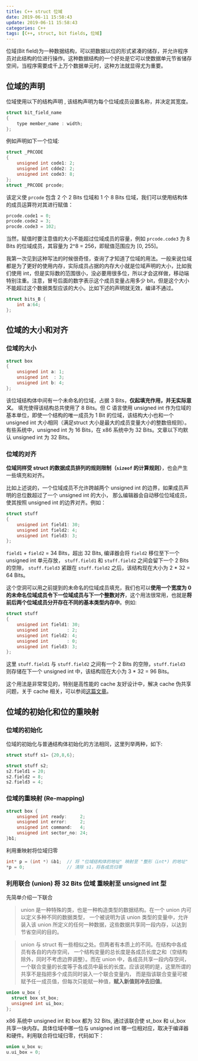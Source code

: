 ```yaml
---
title: C++ struct 位域
date: 2019-06-11 15:58:43
update: 2019-06-11 15:58:43
categories: C++
tags: [C++, struct, bit fields, 位域]
---
```


位域(Bit field)为一种数据结构，可以把数据以位的形式紧凑的储存，并允许程序员对此结构的位进行操作。这种数据结构的一个好处是它可以使数据单元节省储存空间，当程序需要成千上万个数据单元时，这种方法就显得尤为重要。

<!-- more -->

## 位域的声明

位域使用以下的结构声明 , 该结构声明为每个位域成员设置名称，并决定其宽度。

```C++
struct bit_field_name
{
    type member_name : width;
};
```

例如声明如下一个位域:

```C++
struct _PRCODE
{
	unsigned int code1: 2;
	unsigned int cdde2: 2;
	unsigned int code3: 8;
};
struct _PRCODE prcode;
```

该定义使 `prcode` 包含 2 个 2 Bits 位域和 1 个 8 Bits 位域，我们可以使用结构体的成员运算符对其进行赋值：

```C++
prcode.code1 = 0;
prcode.code2 = 3;
procde.code3 = 102;
```

当然，赋值时要注意值的大小不能超过位域成员的容量，例如 `prcode.code3` 为 8 Bits 的位域成员，其容量为 2^8 = 256，即赋值范围应为 [0, 255]。

我第一次见到这种写法的时候很奇怪，查询了才知道了位域的用法。一般来说位域都是为了更好的使用内存，实际成员占据的内存大小就是位域声明的大小，比如我们使用 int，但是实际数的范围很小，没必要用很多位，所以才会这样做，移动端特别注重。注意，冒号后面的数字表示这个成员变量占用多少 bit，但是这个大小不能超过这个数据类型应该的大小。比如下述的声明就无效，编译不通过。

```C++
struct bits_B {
    int a:64;
};
```

## 位域的大小和对齐

### 位域的大小

```c++
struct box 
{
    unsigned int a: 1;
    unsigned int  : 3;
    unsigned int b: 4;
};
```

该位域结构体中间有一个未命名的位域，占据 3 Bits，**仅起填充作用，并无实际意义**。 填充使得该结构总共使用了 8 Bits。但 C 语言使用 unsigned int 作为位域的基本单位，即使一个结构的唯一成员为 1 Bit 的位域，该结构大小也和一个 unsigned int 大小相同（满足struct 大小是最大的成员变量大小的整数倍规则）。 有些系统中，unsigned int 为 16 Bits，在 x86 系统中为 32 Bits。文章以下均默认 unsigned int 为 32 Bits。

### 位域的对齐

**位域同样受 struct 的数据成员排列的规则限制（`sizeof` 的计算规则）**，也会产生一些填充和对齐。

比如上述说的，一个位域成员不允许跨越两个 unsigned int 的边界，如果成员声明的总位数超过了一个 unsigned int 的大小， 那么编辑器会自动移位位域成员，使其按照 unsigned int 的边界对齐。例如：

```c++
struct stuff 
{
	unsigned int field1: 30;
	unsigned int field2: 4;
	unsigned int field3: 3;
};
```

`field1` + `field2` = 34 Bits，超出 32 Bits, 编译器会将 `field2` 移位至下一个 unsigned int 单元存放， `stuff.field1` 和 `stuff.field2` 之间会留下一个 2 Bits 的空隙， `stuff.field3` 紧跟在 `stuff.field2` 之后，该结构现在大小为 2 * 32 = 64 Bits。

这个空洞可以用之前提到的未命名的位域成员填充，我们也可以**使用一个宽度为 0 的未命名位域成员令下一位域成员与下一个整数对齐**，这个用法很常用，也就是**将前后两个位域成员分开存在不同的基本类型内存中**。例如:

```c++
struct stuff 
{
	unsigned int field1: 30;
	unsigned int       : 2;
	unsigned int field2: 4;
	unsigned int       : 0;
	unsigned int field3: 3; 
};
```

这里 `stuff.field1` 与 `stuff.field2` 之间有一个 2 Bits 的空隙，`stuff.field3` 则存储在下一个 unsigned int 中，该结构现在大小为 3 * 32 = 96 Bits。

这个用法是非常常见的，特别是高性能的 cache 友好设计中，解决 cache 伪共享问题，关于 cache 相关，可以参阅[这篇文章](http://www.broadview.com.cn/article/347)。

## 位域的初始化和位的重映射

### 位域的初始化

位域的初始化与普通结构体初始化的方法相同，这里列举两种，如下:

```C++
struct stuff s1= {20,8,6};

struct stuff s2;
s2.field1 = 20;
s2.field2 = 8;
s2.field3 = 4;
```

### 位域的重映射 (Re-mapping)

```C++
struct box {
	unsigned int ready:     2;
	unsigned int error:     2;
	unsigned int command:   4;
	unsigned int sector_no: 24;
}b1;
```

利用重映射将位域归零

```C++
int* p = (int *) &b1;  // 将 "位域结构体的地址" 映射至 "整形（int*) 的地址" 
*p = 0;                // 清除 s1，将各成员归零
```

### 利用联合 (union) 将 32 Bits 位域 重映射至 unsigned int 型

先简单介绍一下联合

> union 是一种特殊的类，也是一种构造类型的数据结构。在一个 union 内可以定义多种不同的数据类型， 一个被说明为该 union 类型的变量中，允许装入该 union 所定义的任何一种数据，这些数据共享同一段内存，以达到节省空间的目的。

> union 与 struct 有一些相似之处。但两者有本质上的不同。在结构中各成员有各自的内存空间， 一个结构变量的总长度是各成员长度之和（空结构除外，同时不考虑边界调整）。而在 union 中，各成员共享一段内存空间， 一个联合变量的长度等于各成员中最长的长度。应该说明的是，这里所谓的共享不是指把多个成员同时装入一个联合变量内， 而是指该联合变量可被赋予任一成员值，但每次只能赋一种值，**赋入新值则冲去旧值**。

```C++
union u_box {
  struct box st_box;     
  unsigned int ui_box;
};
```

x86 系统中 unsigned int 和 box 都为 32 Bits, 通过该联合使 st_box 和 ui_box 共享一块内存。具体位域中哪一位与 unsigned int 哪一位相对应，取决于编译器和硬件。利用联合将位域归零，代码如下：

```C++
union u_box u;
u.ui_box = 0;
```